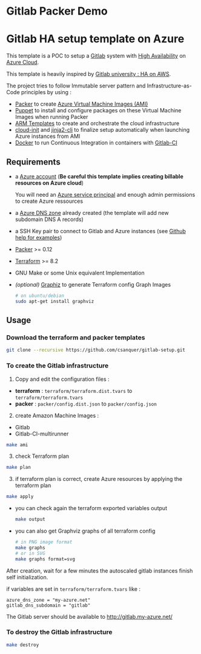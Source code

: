 # Gitlab Packer Demo

Gitlab HA setup template on Azure
===============================

This template is a POC to setup a [Gitlab](https://about.gitlab.com/) system with [High Availability](https://about.gitlab.com/high-availability/)  on [Azure Cloud](https://azure.microsoft.com).

This template is heavily inspired by [Gitlab university : HA on AWS](https://docs.gitlab.com/ce/university/high-availability/aws/).


The project tries to follow Immutable server pattern and Infrastructure-as-Code principles by using :
* [Packer](https://www.packer.io/) to create [Azure Virtual Machine Images (AMI)](https://docs.microsoft.com/en-us/azure/virtual-machines/linux/build-image-with-packer)
* [Puppet](https://www.ansible.com/) to install and configure packages on these Virtual Machine Images when running Packer
* [ARM Templates](https://docs.microsoft.com/en-us/azure/azure-resource-manager/resource-manager-template-best-practices) to create and orchestrate the cloud infrastructure
* [cloud-init](https://cloudinit.readthedocs.io/en/latest/) and [jinja2-cli](https://github.com/mattrobenolt/jinja2-cli) to finalize setup automatically when launching Azure instances from AMI
* [Docker](https://www.docker.com/) to run Continuous Integration in containers with [Gitlab-CI](https://about.gitlab.com/gitlab-ci/)


Requirements
------------

* a [Azure account](https://azure.microsoft.com) (**Be careful this template implies creating billable resources on Azure cloud**)

  You will need an [Azure service principal](https://azure.microsoft.coml) and enough admin permissions to create Azure ressources
* a [Azure DNS zone](https://azure.microsoft.com) already created (the template will add new subdomain DNS A records)
* a SSH Key pair to connect to Gitlab and Azure instances (see [Github help for examples](https://azure.microsoft.com/))
* [Packer](https://www.packer.io/) >= 0.12
* [Terraform](https://www.terraform.io/) >= 8.2
* GNU Make or some Unix equivalent Implementation
* *(optional)* [Graphiz](http://www.graphviz.org/) to generate Terraform config Graph Images 
  ```sh
  # on ubuntu/debian
  sudo apt-get install graphviz
  ```


Usage
-----

### Download the terraform and packer templates

```sh
git clone --recursive https://github.com/csanquer/gitlab-setup.git
```

### To create the Gitlab infrastructure

1. Copy and edit the configuration files :

  * **terraform** : `terraform/terraform.dist.tvars` to `terraform/terraform.tvars`
  * **packer** : `packer/config.dist.json` to `packer/config.json`
  
2. create Amazon Machine Images :

  * Gitlab 
  * Gitlab-CI-multirunner 

  ```sh
  make ami
  ```
  
3. check Terraform plan 

  ```sh
  make plan
  ```

3. if terraform plan is correct, create Azure resources by applying the terraform plan

  ```sh
  make apply
  ```

  * you can check again the terraform exported variables output
    ```sh
    make output
    ```
  * you can also get Graphviz graphs of all terraform config
    ```sh
    # in PNG image format
    make graphs
    # or in SVG
    make graphs format=svg
    ```

After creation, wait for a few minutes the autoscaled gitlab instances finish self initialization.

if variables are set in `terraform/terraform.tvars` like :
```hcl
azure_dns_zone = "my-azure.net"
gitlab_dns_subdomain = "gitlab"
```

The Gitlab server should be available to http://gitlab.my-azure.net/ 

### To destroy the Gitlab infrastructure 

```sh
make destroy
```
